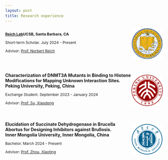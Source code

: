 ```yaml
---
layout: post
title: Research experience
---
```


  <div style="display: flex; justify-content: space-between; align-items: center; flex-wrap: wrap;">
  <!-- DNMT3A, UCSB Experience -->
  <div style="flex: 0 1 100%; display: flex; align-items: center; margin-bottom: 40px;">
    <div style="flex: 1;">
      <strong style="font-size: 12px;"><a href="https://reich.chem.ucsb.edu/" target="_blank" style="font-size: 12px;">Reich Lab</a>UCSB, Santa Barbara, CA</strong>
      <p style="font-size: 12px;">Short-term Scholar. July 2024 - Present</p>
      <p style="font-size: 12px;">Advisor: <a href="https://reich.chem.ucsb.edu/people/norbert-reich" target="_blank" style="font-size: 12px;">Prof. Norbert Reich</a></p> 
    </div>
    <div>
      <img src="/assets/img/UCSB.png" alt="UCSB" style="height: 100px;">
    </div>
  </div>
</div>
  
  <!-- SC, Peking University Experience -->
  <div style="flex: 0 1 100%; display: flex; align-items: center; margin-bottom: 40px;">
    <div style="flex: 1;">
      <strong style="font-size: 14px;">Characterization of DNMT3A Mutants in Binding to Histone Modifications for Mapping Unknown Interaction Sites.</strong><br>
      <strong style="font-size: 14px;">Peking University, Peking, China</strong>
      <p style="font-size: 12px;">Exchange Student. September 2023 - January 2024</p>
      <p style="font-size: 12px;">Advisor: <a href="https://www.bio.pku.edu.cn/enhomes/news/teacher_dis/63.html" target="_blank">Prof. Su, Xiaodong</a></p>
    </div>
    <div>
      <img src="/assets/img/PKU.png" alt="PKU" style="height: 100px;">
    </div>
  </div>
  
  <!-- Succinate dehydrogenase, Inner Mongolia University Experience -->
  <div style="flex: 0 1 100%; display: flex; align-items: center;">
    <div style="flex: 1;">
      <strong style="font-size: 14px;">Elucidation of Succinate Dehydrogenase in Brucella Abortus for Designing Inhibitors against Brullosis.</strong><br>
      <strong style="font-size: 14px;">Inner Mongolia University, Inner Mongolia, China</strong>
      <p style="font-size: 12px;">Bachelor. March 2024 - Present</p>
      <p style="font-size: 12px;">Advisor: <a href="https://smkxxy.imu.edu.cn/info/1043/3217.htm" target="_blank">Prof. Zhou, Xiaoting</a></p>
    </div>
    <div>
      <img src="/assets/img/IMU.png" alt="IMU" style="height: 100px;">
    </div>
  </div>
</div>
